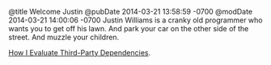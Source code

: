 @title Welcome Justin
@pubDate 2014-03-21 13:58:59 -0700
@modDate 2014-03-21 14:00:06 -0700
Justin Williams is a cranky old programmer who wants you to get off his lawn. And park your car on the other side of the street. And muzzle your children.

[How I Evaluate Third-Party Dependencies](http://carpeaqua.com/2014/03/21/evaluating-third-party-dependencies/).
